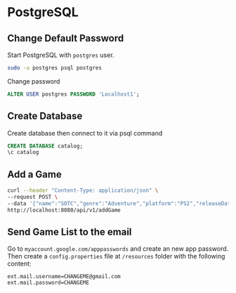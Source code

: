 # PostgreSQL

## Change Default Password

Start PostgreSQL with `postgres` user. 
```bash
sudo -u postgres psql postgres
```

Change password
```sql
ALTER USER postgres PASSWORD 'Localhost1';
```

## Create Database

Create database then connect to it via psql command
```sql
CREATE DATABASE catalog;
\c catalog
```

## Add a Game

```bash
curl --header "Content-Type: application/json" \
--request POST \
--data '{"name":"SOTC","genre":"Adventure","platform":"PS2","releaseDate":"2005-10-18","imgUrl":"nopath_yet","developer":"Team Ico","publisher":"sony"}' \
http://localhost:8080/api/v1/addGame
```

## Send Game List to the email
Go to `myaccount.google.com/apppasswords` and create an new app password.
Then create a `config.properties` file at `/resources` folder with the following content:

```
ext.mail.username=CHANGEME@gmail.com
ext.mail.password=CHANGEME
```


